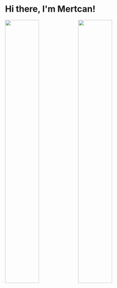 # Hi there, I'm Mertcan!

<img align ="left" width="47%" src="https://github-readme-stats.vercel.app/api?username=MertcanKilicli&show_icons=true&theme=radical" />

<img align ="left" width="47%" src="https://github-readme-stats.vercel.app/api/top-langs/?username=MertcanKilicli" />

